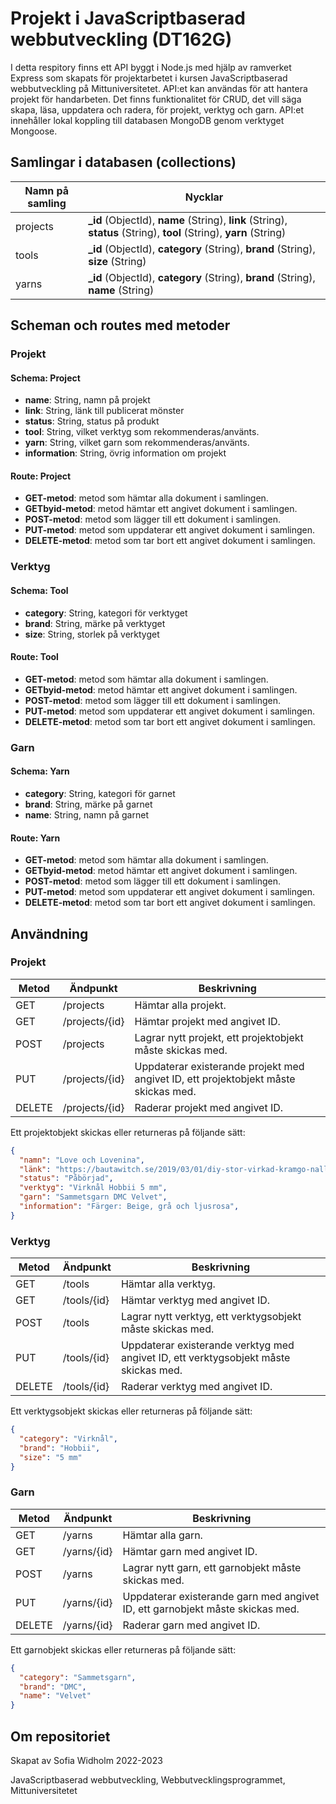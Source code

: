 # Projekt i JavaScriptbaserad webbutveckling (DT162G)
I detta respitory finns ett API byggt i Node.js med hjälp av ramverket Express som skapats för projektarbetet i kursen JavaScriptbaserad webbutveckling på Mittuniversitetet. API:et kan användas för att hantera projekt för handarbeten. Det finns funktionalitet för CRUD, det vill säga skapa, läsa, uppdatera och radera, för projekt, verktyg och garn. API:et innehåller lokal koppling till databasen MongoDB genom verktyget Mongoose.

## Samlingar i databasen (collections)

| Namn på samling| Nycklar |
| ----------- | ----------- |
| projects | **_id** (ObjectId), **name** (String), **link** (String), **status** (String), **tool** (String), **yarn** (String)|
| tools | **_id** (ObjectId), **category** (String), **brand** (String), **size** (String)|
| yarns | **_id** (ObjectId), **category** (String), **brand** (String), **name** (String)|


## Scheman och routes med metoder

### Projekt
#### Schema: Project
- **name**: String, namn på projekt
- **link**: String, länk till publicerat mönster
- **status**: String, status på produkt
- **tool**: String, vilket verktyg som rekommenderas/använts.
- **yarn**: String, vilket garn som rekommenderas/använts.
- **information**: String, övrig information om projekt

#### Route: Project
- **GET-metod**: metod som hämtar alla dokument i samlingen.
- **GETbyid-metod**: metod hämtar ett angivet dokument i samlingen.
- **POST-metod**: metod som lägger till ett dokument i samlingen.
- **PUT-metod**: metod som uppdaterar ett angivet dokument i samlingen.
- **DELETE-metod**: metod som tar bort ett angivet dokument i samlingen.


### Verktyg
#### Schema: Tool
- **category**: String, kategori för verktyget
- **brand**: String,  märke på verktyget
- **size**: String, storlek på verktyget

#### Route: Tool
- **GET-metod**: metod som hämtar alla dokument i samlingen.
- **GETbyid-metod**: metod hämtar ett angivet dokument i samlingen.
- **POST-metod**: metod som lägger till ett dokument i samlingen.
- **PUT-metod**: metod som uppdaterar ett angivet dokument i samlingen.
- **DELETE-metod**: metod som tar bort ett angivet dokument i samlingen.

### Garn
#### Schema: Yarn
- **category**: String, kategori för garnet
- **brand**: String,  märke på garnet
- **name**: String, namn på garnet

#### Route: Yarn
- **GET-metod**: metod som hämtar alla dokument i samlingen.
- **GETbyid-metod**: metod hämtar ett angivet dokument i samlingen.
- **POST-metod**: metod som lägger till ett dokument i samlingen.
- **PUT-metod**: metod som uppdaterar ett angivet dokument i samlingen.
- **DELETE-metod**: metod som tar bort ett angivet dokument i samlingen.

## Användning

### Projekt
| Metod | Ändpunkt | Beskrivning |
| ----------- | ----------- | ----------- |
| GET | /projects | Hämtar alla projekt. |
| GET | /projects/{id} | Hämtar projekt med angivet ID. |
| POST | /projects | Lagrar nytt projekt, ett projektobjekt måste skickas med. |
| PUT | /projects/{id} | Uppdaterar existerande projekt med angivet ID, ett projektobjekt måste skickas med. |
| DELETE | /projects/{id} | Raderar projekt med angivet ID. |

Ett projektobjekt skickas eller returneras på följande sätt:

```json
{
  "namn": "Love och Lovenina",
  "länk": "https://bautawitch.se/2019/03/01/diy-stor-virkad-kramgo-nalle-och-kanin/",
  "status": "Påbörjad",
  "verktyg": "Virknål Hobbii 5 mm",
  "garn": "Sammetsgarn DMC Velvet",
  "information": "Färger: Beige, grå och ljusrosa",
}
```
### Verktyg
| Metod | Ändpunkt | Beskrivning |
| ----------- | ----------- | ----------- |
| GET | /tools | Hämtar alla verktyg. |
| GET | /tools/{id} | Hämtar verktyg med angivet ID. |
| POST | /tools | Lagrar nytt verktyg, ett verktygsobjekt måste skickas med. |
| PUT | /tools/{id} | Uppdaterar existerande verktyg med angivet ID, ett verktygsobjekt måste skickas med. |
| DELETE | /tools/{id} | Raderar verktyg med angivet ID. |

Ett verktygsobjekt skickas eller returneras på följande sätt:

```json
{
  "category": "Virknål",
  "brand": "Hobbii",
  "size": "5 mm"
}
```

### Garn
| Metod | Ändpunkt | Beskrivning |
| ----------- | ----------- | ----------- |
| GET | /yarns | Hämtar alla garn. |
| GET | /yarns/{id} | Hämtar garn med angivet ID. |
| POST | /yarns | Lagrar nytt garn, ett garnobjekt måste skickas med. |
| PUT | /yarns/{id} | Uppdaterar existerande garn med angivet ID, ett garnobjekt måste skickas med. |
| DELETE | /yarns/{id} | Raderar garn med angivet ID. |

Ett garnobjekt skickas eller returneras på följande sätt:

```json
{
  "category": "Sammetsgarn",
  "brand": "DMC",
  "name": "Velvet"
}
```

## Om repositoriet
Skapat av Sofia Widholm 2022-2023

JavaScriptbaserad webbutveckling, Webbutvecklingsprogrammet, Mittuniversitetet
